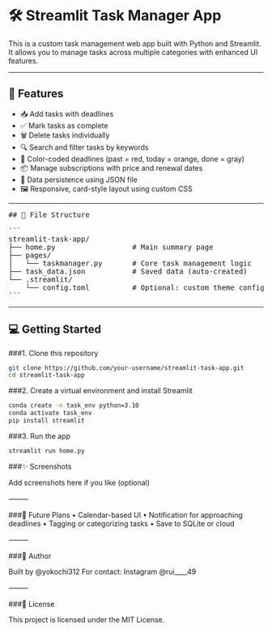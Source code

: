 # 🛠️ Streamlit Task Manager App

This is a custom task management web app built with Python and Streamlit.  
It allows you to manage tasks across multiple categories with enhanced UI features.

---

## 🚀 Features

- 📥 Add tasks with deadlines
- ✅ Mark tasks as complete
- 🗑️ Delete tasks individually
- 🔍 Search and filter tasks by keywords
- 🎨 Color-coded deadlines (past = red, today = orange, done = gray)
- 📦 Manage subscriptions with price and renewal dates
- 💾 Data persistence using JSON file
- 🖼️ Responsive, card-style layout using custom CSS

---

<pre>
## 📂 File Structure

```
streamlit-task-app/
├── home.py                  # Main summary page
├── pages/
│   └── taskmanager.py       # Core task management logic
├── task_data.json           # Saved data (auto-created)
└── .streamlit/
    └── config.toml          # Optional: custom theme config
```
</pre>

---

## 💻 Getting Started

###1. Clone this repository

```bash
git clone https://github.com/your-username/streamlit-task-app.git
cd streamlit-task-app
``` 

###2. Create a virtual environment and install Streamlit
```bash
conda create -n task_env python=3.10
conda activate task_env
pip install streamlit
``` 

###3. Run the app
```bash
streamlit run home.py
``` 

###✨ Screenshots

Add screenshots here if you like (optional)

⸻

###📌 Future Plans
	•	Calendar-based UI
	•	Notification for approaching deadlines
	•	Tagging or categorizing tasks
	•	Save to SQLite or cloud

⸻

###👤 Author

Built by @yokochi312
For contact: Instagram @rui____49

⸻

###📄 License

This project is licensed under the MIT License.
